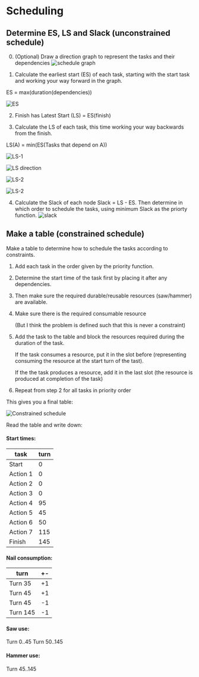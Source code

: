 # Scheduling

## Determine ES, LS and Slack (unconstrained schedule)

0. (Optional) Draw a direction graph to represent the tasks and their dependencies
   ![schedule graph](scheduling/scheduling.png)

1. Calculate the earliest start (ES) of each task, starting with the start task and working your way forward in the graph. 

  ES = max(duration(dependencies))

  ![ES](scheduling/es.png)

2. Finish has Latest Start (LS) = ES(finish)

3. Calculate the LS of each task, this time working your way backwards from the finish. 

  LS(A) = min(ES(Tasks that depend on A))

  ![LS-1](scheduling/ls-1.png)

  ![LS direction](scheduling/ls-1.jpg)

  ![LS-2](scheduling/ls-2.png)

  ![LS-2](scheduling/ls-2.jpg)

4. Calculate the Slack of each node Slack = LS - ES. Then determine in which order to schedule the tasks, using minimum Slack as the priorty function.
    ![slack](scheduling/slack.jpg)

## Make a table (constrained schedule)

Make a table to determine how to schedule the tasks according to constraints. 

1. Add each task in the order given by the priority function. 

2. Determine the start time of the task first by placing it after any dependencies. 

3. Then make sure the required durable/reusable resources (saw/hammer) are available.

4. Make sure there is the required consumable resource 

   (But I think the problem is defined such that this is never a constraint)

5. Add the task to the table and block the resources required during the duration of the task. 

   If the task consumes a resource, put it in the slot before (representing consuming the resource at the start turn of the tast). 

   If the the task produces a resource, add it in the last slot (the resource is produced at completion of the task)
6. Repeat from step 2 for all tasks in priority order

This gives you a final table:

![Constrained schedule](scheduling/table.PNG)

Read the table and write down:

#### Start times:

task | turn
-----|-----
Start | 0
Action 1 | 0
Action 2 | 0
Action 3 | 0
Action 4 | 95
Action 5 | 45
Action 6 | 50
Action 7 | 115
Finish | 145

#### Nail consumption:

turn | +-
-----|---
Turn 35 | +1
Turn 45 | +1
Turn 45 | -1
Turn 145 | -1

#### Saw use:

Turn 0..45
Turn 50..145

#### Hammer use:

Turn 45..145